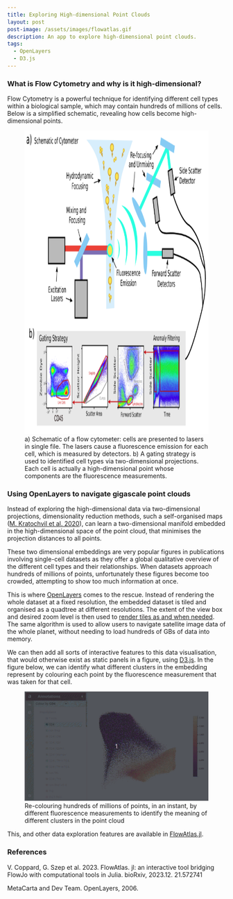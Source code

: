 ```yaml
---
title: Exploring High-dimensional Point Clouds
layout: post
post-image: /assets/images/flowatlas.gif
description: An app to explore high-dimensional point clouds.
tags:
  - OpenLayers
  - D3.js
---
```


### What is Flow Cytometry and why is it high-dimensional?

Flow Cytometry is a powerful technique for identifying different cell types within a biological sample, which may contain hundreds of millions of cells. Below is a simplified schematic, revealing how cells become high-dimensional points.

<figure>
  <img src="/assets/images/cytometer.png" width=700px height=700px/>
  <figcaption>a) Schematic of a flow cytometer: cells are presented to lasers in single file. The lasers cause a fluorescence emission for each cell, which is measured by detectors. b) A gating strategy is used to identified cell types via two-dimensional projections. Each cell is actually a high-dimensional point whose components are the fluorescence measurements.</figcaption>

</figure>

### Using OpenLayers to navigate gigascale point clouds

Instead of exploring the high-dimensional data via two-dimensional projections, dimensionality reduction methods, such a self-organised maps ([M. Kratochvil et al. 2020](https://pubmed.ncbi.nlm.nih.gov/33205814/)), can learn a two-dimensional manifold embedded in the high-dimensional space of the point cloud, that minimises the projection distances to all points.

These two dimensional embeddings are very popular figures in publications involving single-cell datasets as they offer a global qualitative overview of the different cell types and their relationships. When datasets approach hundreds of millions of points, unfortunately these figures become too crowded, attempting to show too much information at once.

This is where [OpenLayers](https://openlayers.org/) comes to the rescue. Instead of rendering the whole dataset at a fixed resolution, the embedded dataset is tiled and organised as a quadtree at different resolutions. The extent of the view box and desired zoom level is then used to [render tiles as and when needed](https://docs.maptiler.com/google-maps-coordinates-tile-bounds-projection/#7/-55.46/-22.85). The same algorithm is used to allow users to navigate satellite image data of the whole planet, without needing to load hundreds of GBs of data into memory.

We can then add all sorts of interactive features to this data visualisation, that would otherwise exist as static panels in a figure, using [D3.js](https://d3js.org/). In the figure below, we can identify what different clusters in the embedding represent by colouring each point by the fluorescence measurement that was taken for that cell.

<figure>
  <img src="/assets/images/channels.gif"/>
  <figcaption>Re-colouring hundreds of millions of points, in an instant, by different fluorescence measurements to identify the meaning of different clusters in the point cloud</figcaption>
</figure>

This, and other data exploration features are available in [FlowAtlas.jl](https://github.com/gszep/FlowAtlas.jl).

### References

V. Coppard, G. Szep et al. 2023. FlowAtlas. jl: an interactive tool bridging FlowJo with computational tools in Julia. bioRxiv, 2023.12. 21.572741

MetaCarta and Dev Team. OpenLayers, 2006.
